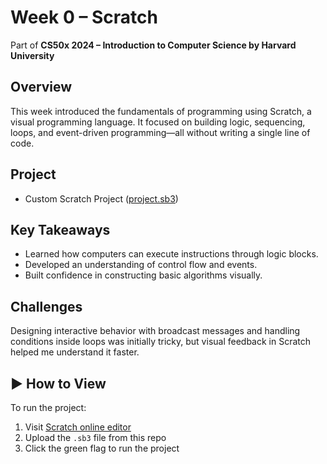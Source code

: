 # Week 0 – Scratch 

 Part of **CS50x 2024 – Introduction to Computer Science by Harvard University**

##  Overview
This week introduced the fundamentals of programming using Scratch, a visual programming language. It focused on building logic, sequencing, loops, and event-driven programming—all without writing a single line of code.

##  Project
-  Custom Scratch Project ([project.sb3](project.sb3))

##  Key Takeaways
- Learned how computers can execute instructions through logic blocks.
- Developed an understanding of control flow and events.
- Built confidence in constructing basic algorithms visually.

##  Challenges
Designing interactive behavior with broadcast messages and handling conditions inside loops was initially tricky, but visual feedback in Scratch helped me understand it faster.

## ▶ How to View
To run the project:
1. Visit [Scratch online editor](https://scratch.mit.edu/projects/editor/)
2. Upload the `.sb3` file from this repo
3. Click the green flag to run the project
